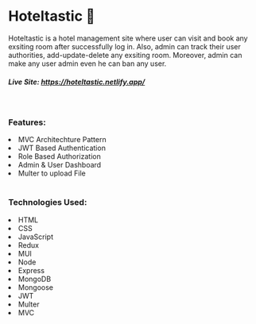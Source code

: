 # Hoteltastic 🏨

Hoteltastic is a hotel management site where user can visit and book
any exsiting room after successfully log in. Also, admin can track
their user authorities, add-update-delete any exsiting room. Moreover,
admin can make any user admin even he can ban any user.

##### Live Site: https://hoteltastic.netlify.app/

<br>

### Features:

<li>MVC Architechture Pattern</li>
<li>JWT Based Authentication</li>
<li>Role Based Authorization</li>
<li>Admin & User Dashboard</li>
<li>Multer to upload File </li>

<br>

### Technologies Used:

<li>HTML</li>
<li>CSS</li>
<li>JavaScript</li>
<li>Redux</li>
<li>MUI</li>
<li>Node</li>
<li>Express</li>
<li>MongoDB</li>
<li>Mongoose</li>
<li>JWT</li>
<li>Multer</li>
<li>MVC</li>
